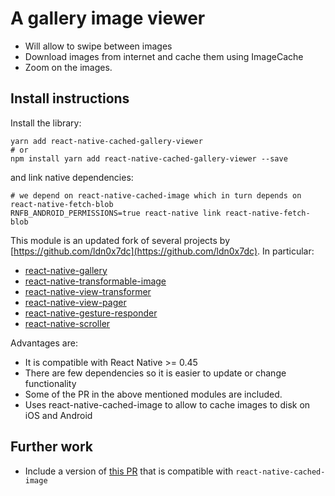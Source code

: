 A gallery image viewer
======================

- Will allow to swipe between images
- Download images from internet and cache them using ImageCache
- Zoom on the images.

Install instructions
--------------------

Install the library:

```
yarn add react-native-cached-gallery-viewer
# or
npm install yarn add react-native-cached-gallery-viewer --save
```

and link native dependencies:

```
# we depend on react-native-cached-image which in turn depends on react-native-fetch-blob
RNFB_ANDROID_PERMISSIONS=true react-native link react-native-fetch-blob
```

This module is an updated fork of several projects by [https://github.com/ldn0x7dc](https://github.com/ldn0x7dc). In particular:

- [react-native-gallery](https://github.com/ldn0x7dc/react-native-gallery) 
- [react-native-transformable-image](https://github.com/ldn0x7dc/react-native-transformable-image)
- [react-native-view-transformer](https://github.com/ldn0x7dc/react-native-view-transformer)
- [react-native-view-pager](https://github.com/ldn0x7dc/react-native-view-pager)
- [react-native-gesture-responder](https://github.com/ldn0x7dc/react-native-gesture-responder)
- [react-native-scroller](https://github.com/ldn0x7dc/react-native-scroller)

Advantages are:

- It is compatible with React Native >= 0.45
- There are few dependencies so it is easier to update or change functionality
- Some of the PR in the above mentioned modules are included.
- Uses react-native-cached-image to allow to cache images to disk on iOS and Android

Further work
------------

- Include a version of [this PR](https://github.com/RealGeeks/react-native-gallery/commit/b31ab42f5c3c2ecb4f9a8e381e89c8d9e87cf458) that is compatible with `react-native-cached-image`
